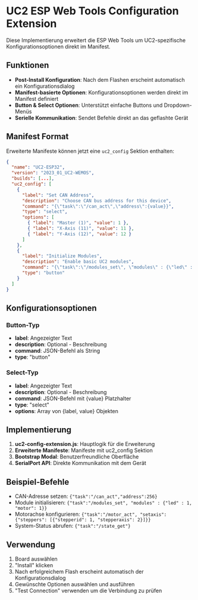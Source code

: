 # UC2 ESP Web Tools Configuration Extension

Diese Implementierung erweitert die ESP Web Tools um UC2-spezifische Konfigurationsoptionen direkt im Manifest.

## Funktionen

- **Post-Install Konfiguration**: Nach dem Flashen erscheint automatisch ein Konfigurationsdialog
- **Manifest-basierte Optionen**: Konfigurationsoptionen werden direkt im Manifest definiert
- **Button & Select Optionen**: Unterstützt einfache Buttons und Dropdown-Menüs
- **Serielle Kommunikation**: Sendet Befehle direkt an das geflashte Gerät

## Manifest Format

Erweiterte Manifeste können jetzt eine `uc2_config` Sektion enthalten:

```json
{
  "name": "UC2-ESP32",
  "version": "2023_01_UC2-WEMOS",
  "builds": [...],
  "uc2_config": [
    {
      "label": "Set CAN Address",
      "description": "Choose CAN bus address for this device",
      "command": "{\"task\":\"/can_act\",\"address\":{value}}",
      "type": "select",
      "options": [
        { "label": "Master (1)", "value": 1 },
        { "label": "X-Axis (11)", "value": 11 },
        { "label": "Y-Axis (12)", "value": 12 }
      ]
    },
    {
      "label": "Initialize Modules",
      "description": "Enable basic UC2 modules",
      "command": "{\"task\":\"/modules_set\", \"modules\" : {\"led\" : 1, \"motor\": 1}}",
      "type": "button"
    }
  ]
}
```

## Konfigurationsoptionen

### Button-Typ
- **label**: Angezeigter Text
- **description**: Optional - Beschreibung
- **command**: JSON-Befehl als String
- **type**: "button"

### Select-Typ
- **label**: Angezeigter Text
- **description**: Optional - Beschreibung
- **command**: JSON-Befehl mit {value} Platzhalter
- **type**: "select"
- **options**: Array von {label, value} Objekten

## Implementierung

1. **uc2-config-extension.js**: Hauptlogik für die Erweiterung
2. **Erweiterte Manifeste**: Manifeste mit uc2_config Sektion
3. **Bootstrap Modal**: Benutzerfreundliche Oberfläche
4. **SerialPort API**: Direkte Kommunikation mit dem Gerät

## Beispiel-Befehle

- CAN-Adresse setzen: `{"task":"/can_act","address":256}`
- Module initialisieren: `{"task":"/modules_set", "modules" : {"led" : 1, "motor": 1}}`
- Motorachse konfigurieren: `{"task":"/motor_act", "setaxis": {"steppers": [{"stepperid": 1, "stepperaxis": 2}]}}`
- System-Status abrufen: `{"task":"/state_get"}`

## Verwendung

1. Board auswählen
2. "Install" klicken
3. Nach erfolgreichem Flash erscheint automatisch der Konfigurationsdialog
4. Gewünschte Optionen auswählen und ausführen
5. "Test Connection" verwenden um die Verbindung zu prüfen